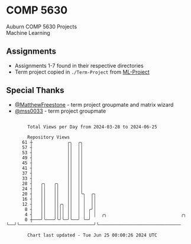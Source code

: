 # COMP 5630
Auburn COMP 5630 Projects  
Machine Learning

## Assignments
- Assignments 1-7 found in their respective directories
- Term project copied in `./Term-Project` from [ML-Project](https://github.com/wumphlett/ML-Project)

## Special Thanks
- [@MatthewFreestone](https://github.com/MatthewFreestone) - term project groupmate and matrix wizard
- [@mss0033](https://github.com/mss0033) - term project groupmate

```

        Total Views per Day from 2024-03-28 to 2024-06-25

        Repository Views
      61 ┼             ╭╮  ╭╮
      57 ┤             ││  ││
      53 ┤             ││  ││
      49 ┤             ││  ││
      45 ┤             ││  ││
      41 ┤             ││  ││
      37 ┤             ││  ││
      33 ┤             ││  ││
      28 ┤   ╭╮   ╭╮   ││  ││
      24 ┤   ││   ││   ││  ││
      20 ┤   ││   ││   ││  │╰╮  ╭╮
      16 ┤   ││   ││   ││  │ │  ││
      12 ┤   ││   ││╭╮ ││  │ │  ││
       8 ┤   ││   ││││ ││  │ │ ╭╯│
       4 ┤   ││   ││││ ││  │ │ │ │  ╭╮                            ╭╮
       0 ┼───╯╰───╯╰╯╰─╯╰──╯ ╰─╯ ╰──╯╰────────────────────────────╯╰───────────────────────────────

        Chart last updated - Tue Jun 25 00:00:26 2024 UTC
        
```
